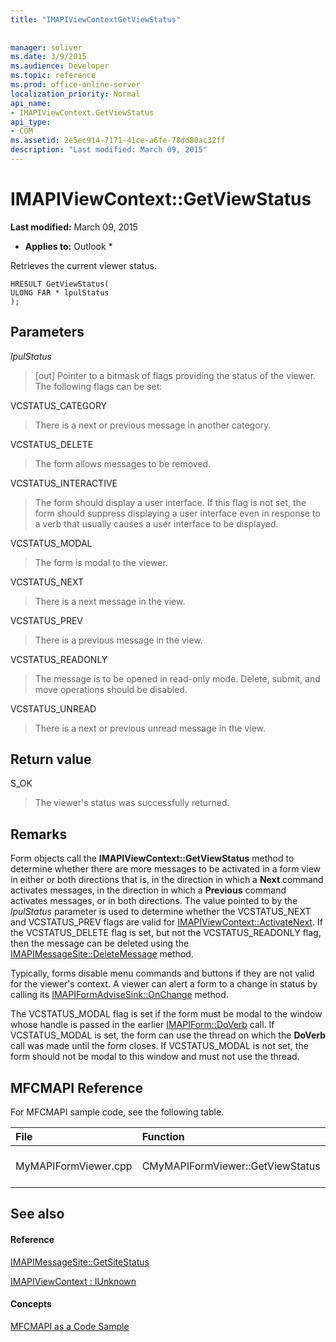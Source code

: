```yaml
---
title: "IMAPIViewContextGetViewStatus"
 
 
manager: soliver
ms.date: 3/9/2015
ms.audience: Developer
ms.topic: reference
ms.prod: office-online-server
localization_priority: Normal
api_name:
- IMAPIViewContext.GetViewStatus
api_type:
- COM
ms.assetid: 2e5ec914-7171-41ce-a6fe-78dd80ac32ff
description: "Last modified: March 09, 2015"
---
```


# IMAPIViewContext::GetViewStatus

 **Last modified:** March 09, 2015 
  
 * **Applies to:** Outlook * 
  
Retrieves the current viewer status. 
  
```
HRESULT GetViewStatus(
ULONG FAR * lpulStatus
);
```

## Parameters

 _lpulStatus_
  
> [out] Pointer to a bitmask of flags providing the status of the viewer. The following flags can be set:
    
VCSTATUS_CATEGORY 
  
> There is a next or previous message in another category. 
    
VCSTATUS_DELETE 
  
> The form allows messages to be removed. 
    
VCSTATUS_INTERACTIVE 
  
> The form should display a user interface. If this flag is not set, the form should suppress displaying a user interface even in response to a verb that usually causes a user interface to be displayed. 
    
VCSTATUS_MODAL 
  
> The form is modal to the viewer. 
    
VCSTATUS_NEXT 
  
> There is a next message in the view. 
    
VCSTATUS_PREV 
  
> There is a previous message in the view. 
    
VCSTATUS_READONLY 
  
> The message is to be opened in read-only mode. Delete, submit, and move operations should be disabled. 
    
VCSTATUS_UNREAD 
  
> There is a next or previous unread message in the view.
    
## Return value

S_OK 
  
> The viewer's status was successfully returned.
    
## Remarks

Form objects call the **IMAPIViewContext::GetViewStatus** method to determine whether there are more messages to be activated in a form view in either or both directions that is, in the direction in which a **Next** command activates messages, in the direction in which a **Previous** command activates messages, or in both directions. The value pointed to by the  _lpulStatus_ parameter is used to determine whether the VCSTATUS_NEXT and VCSTATUS_PREV flags are valid for [IMAPIViewContext::ActivateNext](imapiviewcontext-activatenext.md). If the VCSTATUS_DELETE flag is set, but not the VCSTATUS_READONLY flag, then the message can be deleted using the [IMAPIMessageSite::DeleteMessage](imapimessagesite-deletemessage.md) method. 
  
Typically, forms disable menu commands and buttons if they are not valid for the viewer's context. A viewer can alert a form to a change in status by calling its [IMAPIFormAdviseSink::OnChange](imapiformadvisesink-onchange.md) method. 
  
The VCSTATUS_MODAL flag is set if the form must be modal to the window whose handle is passed in the earlier [IMAPIForm::DoVerb](imapiform-doverb.md) call. If VCSTATUS_MODAL is set, the form can use the thread on which the **DoVerb** call was made until the form closes. If VCSTATUS_MODAL is not set, the form should not be modal to this window and must not use the thread. 
  
## MFCMAPI Reference

For MFCMAPI sample code, see the following table.
  
|**File**|**Function**|**Comment**|
|:-----|:-----|:-----|
|MyMAPIFormViewer.cpp  <br/> |CMyMAPIFormViewer::GetViewStatus  <br/> |MFCMAPI implements the **IMAPIViewContext::GetViewStatus** method in this function.  <br/> |
   
## See also

#### Reference

[IMAPIMessageSite::GetSiteStatus](imapimessagesite-getsitestatus.md)
  
[IMAPIViewContext : IUnknown](imapiviewcontextiunknown.md)
#### Concepts

[MFCMAPI as a Code Sample](mfcmapi-as-a-code-sample.md)

